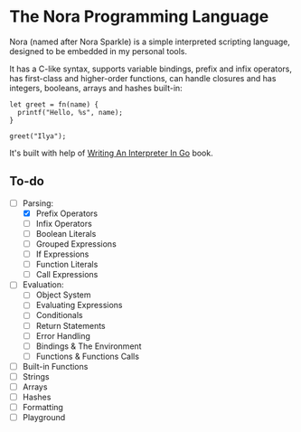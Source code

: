 # The Nora Programming Language

Nora (named after Nora Sparkle) is a simple interpreted scripting language,
designed to be embedded in my personal tools.

It has a C-like syntax, supports variable bindings, prefix and infix operators,
has first-class and higher-order functions, can handle closures and has
integers, booleans, arrays and hashes built-in:

```
let greet = fn(name) {
  printf("Hello, %s", name);
}

greet("Ilya");
```

It's built with help of [Writing An Interpreter In Go](book.pdf) book.

## To-do

- [ ] Parsing:
  - [X] Prefix Operators
  - [ ] Infix Operators
  - [ ] Boolean Literals
  - [ ] Grouped Expressions
  - [ ] If Expressions
  - [ ] Function Literals
  - [ ] Call Expressions
- [ ] Evaluation:
  - [ ] Object System
  - [ ] Evaluating Expressions
  - [ ] Conditionals
  - [ ] Return Statements
  - [ ] Error Handling
  - [ ] Bindings & The Environment
  - [ ] Functions & Functions Calls
- [ ] Built-in Functions
- [ ] Strings
- [ ] Arrays
- [ ] Hashes
- [ ] Formatting
- [ ] Playground
